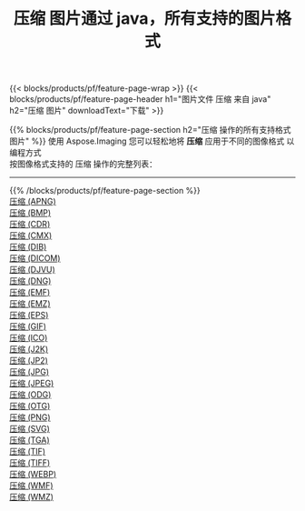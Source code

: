 ﻿---
title: 压缩 图片通过 java，所有支持的图片格式 
weight: 3920
url: /zh-hans/java/compress 
lang: zh-hans
langdirlevel: 2
locales: zh-hans,ja,it,ru,de,es,fr,nl,id,lt,pl,pt,vi,tr,ko,zh-hant,ar,hi,th,sv,cs,uk,he
description: 使用 Aspose.Imaging 你可以轻松地通过 java 获取 压缩 图像
---

{{< blocks/products/pf/feature-page-wrap >}}
{{< blocks/products/pf/feature-page-header h1="图片文件 压缩 来自 java" h2="压缩 图片" downloadText="下载" >}}


{{% blocks/products/pf/feature-page-section  h2="压缩 操作的所有支持格式图片" %}}
使用 Aspose.Imaging 您可以轻松地将 **压缩** 应用于不同的图像格式 以编程方式
<br/>
按图像格式支持的 压缩 操作的完整列表：
<hr/>
{{% /blocks/products/pf/feature-page-section %}}
<div class="container-fluid productfamilypage bg-gray">
    <div class="convertypes bg-gray agp-content section">
        <div class="container">
		<div class="row other-converters">
		    <div class='col-md-2 other-converter remove-lp remove-rp'><a href="/imaging/zh-hans/java/compress/apng" >压缩 (APNG)</a></div><div class='col-md-2 other-converter remove-lp remove-rp'><a href="/imaging/zh-hans/java/compress/bmp" >压缩 (BMP)</a></div><div class='col-md-2 other-converter remove-lp remove-rp'><a href="/imaging/zh-hans/java/compress/cdr" >压缩 (CDR)</a></div><div class='col-md-2 other-converter remove-lp remove-rp'><a href="/imaging/zh-hans/java/compress/cmx" >压缩 (CMX)</a></div><div class='col-md-2 other-converter remove-lp remove-rp'><a href="/imaging/zh-hans/java/compress/dib" >压缩 (DIB)</a></div><div class='col-md-2 other-converter remove-lp remove-rp'><a href="/imaging/zh-hans/java/compress/dicom" >压缩 (DICOM)</a></div><div class='col-md-2 other-converter remove-lp remove-rp'><a href="/imaging/zh-hans/java/compress/djvu" >压缩 (DJVU)</a></div><div class='col-md-2 other-converter remove-lp remove-rp'><a href="/imaging/zh-hans/java/compress/dng" >压缩 (DNG)</a></div><div class='col-md-2 other-converter remove-lp remove-rp'><a href="/imaging/zh-hans/java/compress/emf" >压缩 (EMF)</a></div><div class='col-md-2 other-converter remove-lp remove-rp'><a href="/imaging/zh-hans/java/compress/emz" >压缩 (EMZ)</a></div><div class='col-md-2 other-converter remove-lp remove-rp'><a href="/imaging/zh-hans/java/compress/eps" >压缩 (EPS)</a></div><div class='col-md-2 other-converter remove-lp remove-rp'><a href="/imaging/zh-hans/java/compress/gif" >压缩 (GIF)</a></div><div class='col-md-2 other-converter remove-lp remove-rp'><a href="/imaging/zh-hans/java/compress/ico" >压缩 (ICO)</a></div><div class='col-md-2 other-converter remove-lp remove-rp'><a href="/imaging/zh-hans/java/compress/j2k" >压缩 (J2K)</a></div><div class='col-md-2 other-converter remove-lp remove-rp'><a href="/imaging/zh-hans/java/compress/jp2" >压缩 (JP2)</a></div><div class='col-md-2 other-converter remove-lp remove-rp'><a href="/imaging/zh-hans/java/compress/jpg" >压缩 (JPG)</a></div><div class='col-md-2 other-converter remove-lp remove-rp'><a href="/imaging/zh-hans/java/compress/jpeg" >压缩 (JPEG)</a></div><div class='col-md-2 other-converter remove-lp remove-rp'><a href="/imaging/zh-hans/java/compress/odg" >压缩 (ODG)</a></div><div class='col-md-2 other-converter remove-lp remove-rp'><a href="/imaging/zh-hans/java/compress/otg" >压缩 (OTG)</a></div><div class='col-md-2 other-converter remove-lp remove-rp'><a href="/imaging/zh-hans/java/compress/png" >压缩 (PNG)</a></div><div class='col-md-2 other-converter remove-lp remove-rp'><a href="/imaging/zh-hans/java/compress/svg" >压缩 (SVG)</a></div><div class='col-md-2 other-converter remove-lp remove-rp'><a href="/imaging/zh-hans/java/compress/tga" >压缩 (TGA)</a></div><div class='col-md-2 other-converter remove-lp remove-rp'><a href="/imaging/zh-hans/java/compress/tif" >压缩 (TIF)</a></div><div class='col-md-2 other-converter remove-lp remove-rp'><a href="/imaging/zh-hans/java/compress/tiff" >压缩 (TIFF)</a></div><div class='col-md-2 other-converter remove-lp remove-rp'><a href="/imaging/zh-hans/java/compress/webp" >压缩 (WEBP)</a></div><div class='col-md-2 other-converter remove-lp remove-rp'><a href="/imaging/zh-hans/java/compress/wmf" >压缩 (WMF)</a></div><div class='col-md-2 other-converter remove-lp remove-rp'><a href="/imaging/zh-hans/java/compress/wmz" >压缩 (WMZ)</a></div>
                </div>
        </div>
    </div>
</div>
<br/>


